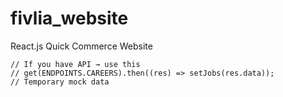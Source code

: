 # fivlia_website
React.js Quick Commerce Website


    // If you have API → use this
    // get(ENDPOINTS.CAREERS).then((res) => setJobs(res.data));
    // Temporary mock data